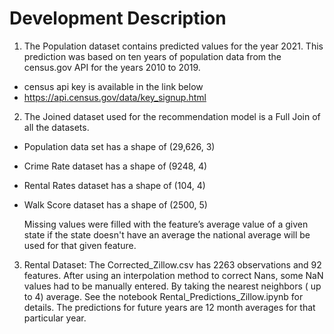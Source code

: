 # Development Description

1. The Population dataset 
    contains predicted values for the year 2021. This prediction was based on ten years of population data from the census.gov API for the years 2010 to 2019.

* census api key is available in the link below
* https://api.census.gov/data/key_signup.html


2. The Joined dataset 
    used for the recommendation model is a Full Join of all the datasets.

* Population data set has a shape of (29,626, 3)  
* Crime Rate dataset has a shape of (9248, 4)
* Rental Rates dataset has a shape of (104, 4) 
* Walk Score dataset has a shape of (2500, 5)

    Missing values were filled with the feature’s average value of  a given state if the state doesn't have an average the national average will be used for that given feature.


3. Rental Dataset:
    The Corrected_Zillow.csv has 2263  observations and 92 features. After using an interpolation method to correct Nans, some NaN values had to be manually entered. By taking the nearest neighbors ( up to 4) average. See the notebook Rental_Predictions_Zillow.ipynb for details. The predictions for future years are 12 month averages for that particular year.